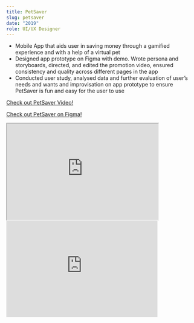 ```yaml
---
title: PetSaver
slug: petsaver
date: "2019"
role: UI/UX Designer
---
```


- Mobile App that aids user in saving money through a gamified experience and with a help of a virtual pet
- Designed app prototype on Figma with demo. Wrote persona and storyboards, directed, and edited the promotion video, ensured consistency and quality across different pages in the app
- Conducted user study, analysed data and further evaluation of user’s needs and wants and improvisation on app prototype to ensure PetSaver is fun and easy for the user to use

[Check out PetSaver Video!](https://www.youtube.com/watch?v=U7QycrOnMk4)

[Check out PetSaver on Figma!](https://www.figma.com/proto/t4xCdlNXbTZZgaFvollWTr/Main-Screen?node-id=15%3A59&scaling=scale-down)

<iframe src="https://drive.google.com/file/d/1g8ksoIhvFQntttVYaH4djcn5jm7MiG9O/preview" width="400" height="255"></iframe>

<iframe width="400" height="255" src="https://www.youtube.com/embed/U7QycrOnMk4" frameborder="0" allow="accelerometer; autoplay; encrypted-media; gyroscope; picture-in-picture" allowfullscreen></iframe>